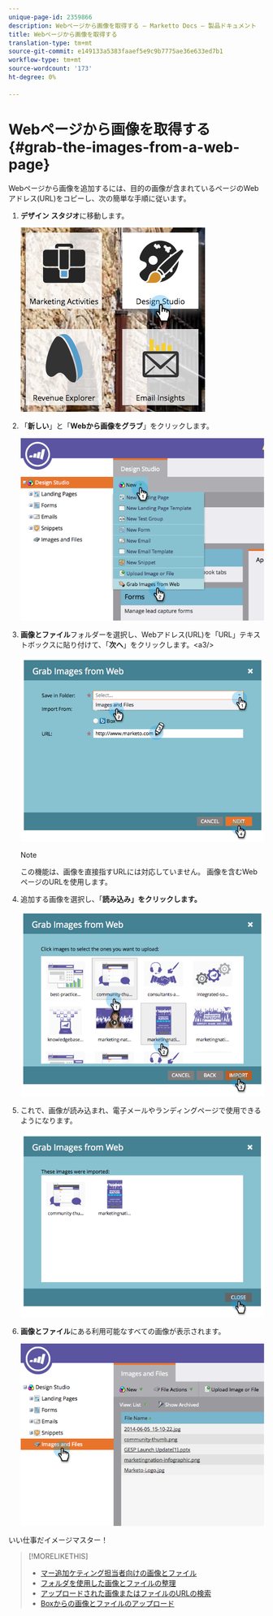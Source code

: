 ```yaml
---
unique-page-id: 2359866
description: Webページから画像を取得する — Marketto Docs — 製品ドキュメント
title: Webページから画像を取得する
translation-type: tm+mt
source-git-commit: e149133a5383faaef5e9c9b7775ae36e633ed7b1
workflow-type: tm+mt
source-wordcount: '173'
ht-degree: 0%

---
```



# Webページから画像を取得する{#grab-the-images-from-a-web-page}

Webページから画像を追加するには、目的の画像が含まれているページのWebアドレス(URL)をコピーし、次の簡単な手順に従います。

1. **デザイン** **スタジオ**&#x200B;に移動します。

   ![](assets/designstudio-2.png)

1. 「**新しい**」と「**Webから画像をグラブ**」をクリックします。

   ![](assets/image2014-9-16-11-3a37-3a46.png)

1. **画像とファイル**&#x200B;フォルダーを選択し、Webアドレス(URL)を「URL」テキストボックスに貼り付けて、「**次へ**」をクリックします。&lt;a3/>

   ![](assets/image2014-9-16-11-3a37-3a55.png)

   >[!NOTE]
   >
   >この機能は、画像を直接指すURLには対応していません。 画像を含むWebページのURLを使用します。

1. 追加する画像を選択し、「**読み込み」をクリックします。**

   ![](assets/image2014-9-16-11-3a38-3a3.png)

1. これで、画像が読み込まれ、電子メールやランディングページで使用できるようになります。

   ![](assets/image2014-9-16-11-3a38-3a9.png)

1. **画像とファイル**&#x200B;にある利用可能なすべての画像が表示されます。

   ![](assets/image2014-9-16-11-3a38-3a18.png)

いい仕事だイメージマスター！

>[!MORELIKETHIS]
>
>* [マー追加ケティング担当者向けの画像とファイル](add-images-and-files-to-marketo.md)
>* [フォルダを使用した画像とファイルの整理](organize-your-images-and-files-using-folders.md)
>* [アップロードされた画像またはファイルのURLの検索](find-the-url-of-an-uploaded-image-or-file.md)
>* [Boxからの画像とファイルのアップロード](upload-images-and-files-from-box.md)

>




